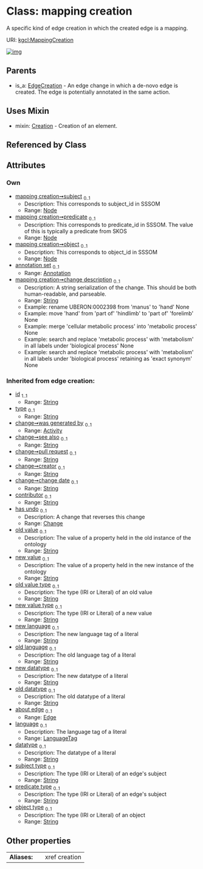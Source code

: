 
# Class: mapping creation


A specific kind of edge creation in which the created edge is a mapping.

URI: [kgcl:MappingCreation](http://w3id.org/kgcl/MappingCreation)


[![img](https://yuml.me/diagram/nofunky;dir:TB/class/[Node],[Annotation]<annotation%20set(i)%200..1-++[MappingCreation&#124;change_description:string%20%3F;subject_type(i):string%20%3F;predicate_type(i):string%20%3F;object_type(i):string%20%3F;language(i):language_tag%20%3F;datatype(i):string%20%3F;old_value(i):string%20%3F;new_value(i):string%20%3F;old_value_type(i):string%20%3F;new_value_type(i):string%20%3F;new_language(i):string%20%3F;old_language(i):string%20%3F;new_datatype(i):string%20%3F;old_datatype(i):string%20%3F;id(i):string;type(i):string%20%3F;see_also(i):string%20%3F;pull_request(i):string%20%3F;creator(i):string%20%3F;change_date(i):string%20%3F;contributor(i):string%20%3F],[Node]<object%200..1-%20[MappingCreation],[Node]<predicate%200..1-%20[MappingCreation],[Node]<subject%200..1-%20[MappingCreation],[MappingCreation]uses%20-.->[Creation],[EdgeCreation]^-[MappingCreation],[EdgeCreation],[Edge],[Creation],[Change],[Annotation],[Activity])](https://yuml.me/diagram/nofunky;dir:TB/class/[Node],[Annotation]<annotation%20set(i)%200..1-++[MappingCreation&#124;change_description:string%20%3F;subject_type(i):string%20%3F;predicate_type(i):string%20%3F;object_type(i):string%20%3F;language(i):language_tag%20%3F;datatype(i):string%20%3F;old_value(i):string%20%3F;new_value(i):string%20%3F;old_value_type(i):string%20%3F;new_value_type(i):string%20%3F;new_language(i):string%20%3F;old_language(i):string%20%3F;new_datatype(i):string%20%3F;old_datatype(i):string%20%3F;id(i):string;type(i):string%20%3F;see_also(i):string%20%3F;pull_request(i):string%20%3F;creator(i):string%20%3F;change_date(i):string%20%3F;contributor(i):string%20%3F],[Node]<object%200..1-%20[MappingCreation],[Node]<predicate%200..1-%20[MappingCreation],[Node]<subject%200..1-%20[MappingCreation],[MappingCreation]uses%20-.->[Creation],[EdgeCreation]^-[MappingCreation],[EdgeCreation],[Edge],[Creation],[Change],[Annotation],[Activity])

## Parents

 *  is_a: [EdgeCreation](EdgeCreation.md) - An edge change in which a de-novo edge is created. The edge is potentially annotated in the same action.

## Uses Mixin

 *  mixin: [Creation](Creation.md) - Creation of an element.

## Referenced by Class


## Attributes


### Own

 * [mapping creation➞subject](mapping_creation_subject.md)  <sub>0..1</sub>
     * Description: This corresponds to subject_id in SSSOM
     * Range: [Node](Node.md)
 * [mapping creation➞predicate](mapping_creation_predicate.md)  <sub>0..1</sub>
     * Description: This corresponds to predicate_id in SSSOM. The value of this is typically a predicate from SKOS
     * Range: [Node](Node.md)
 * [mapping creation➞object](mapping_creation_object.md)  <sub>0..1</sub>
     * Description: This corresponds to object_id in SSSOM
     * Range: [Node](Node.md)
 * [annotation set](annotation_set.md)  <sub>0..1</sub>
     * Range: [Annotation](Annotation.md)
 * [mapping creation➞change description](mapping_creation_change_description.md)  <sub>0..1</sub>
     * Description: A string serialization of the change. This should be both human-readable, and parseable.
     * Range: [String](types/String.md)
     * Example: rename UBERON:0002398 from 'manus' to 'hand' None
     * Example: move 'hand' from 'part of' 'hindlimb' to 'part of' 'forelimb' None
     * Example: merge 'cellular metabolic process' into 'metabolic process' None
     * Example: search and replace 'metabolic process' with 'metabolism' in all labels under 'biological process' None
     * Example: search and replace 'metabolic process' with 'metabolism' in all labels under 'biological process' retaining as 'exact synonym' None

### Inherited from edge creation:

 * [id](id.md)  <sub>1..1</sub>
     * Range: [String](types/String.md)
 * [type](type.md)  <sub>0..1</sub>
     * Range: [String](types/String.md)
 * [change➞was generated by](change_was_generated_by.md)  <sub>0..1</sub>
     * Range: [Activity](Activity.md)
 * [change➞see also](change_see_also.md)  <sub>0..1</sub>
     * Range: [String](types/String.md)
 * [change➞pull request](change_pull_request.md)  <sub>0..1</sub>
     * Range: [String](types/String.md)
 * [change➞creator](change_creator.md)  <sub>0..1</sub>
     * Range: [String](types/String.md)
 * [change➞change date](change_change_date.md)  <sub>0..1</sub>
     * Range: [String](types/String.md)
 * [contributor](contributor.md)  <sub>0..1</sub>
     * Range: [String](types/String.md)
 * [has undo](has_undo.md)  <sub>0..1</sub>
     * Description: A change that reverses this change
     * Range: [Change](Change.md)
 * [old value](old_value.md)  <sub>0..1</sub>
     * Description: The value of a property held in the old instance of the ontology
     * Range: [String](types/String.md)
 * [new value](new_value.md)  <sub>0..1</sub>
     * Description: The value of a property held in the new instance of the ontology
     * Range: [String](types/String.md)
 * [old value type](old_value_type.md)  <sub>0..1</sub>
     * Description: The type (IRI or Literal) of an old value
     * Range: [String](types/String.md)
 * [new value type](new_value_type.md)  <sub>0..1</sub>
     * Description: The type (IRI or Literal) of a new value
     * Range: [String](types/String.md)
 * [new language](new_language.md)  <sub>0..1</sub>
     * Description: The new language tag of a literal
     * Range: [String](types/String.md)
 * [old language](old_language.md)  <sub>0..1</sub>
     * Description: The old language tag of a literal
     * Range: [String](types/String.md)
 * [new datatype](new_datatype.md)  <sub>0..1</sub>
     * Description: The new datatype of a literal
     * Range: [String](types/String.md)
 * [old datatype](old_datatype.md)  <sub>0..1</sub>
     * Description: The old datatype of a literal
     * Range: [String](types/String.md)
 * [about edge](about_edge.md)  <sub>0..1</sub>
     * Range: [Edge](Edge.md)
 * [language](language.md)  <sub>0..1</sub>
     * Description: The language tag of a literal
     * Range: [LanguageTag](types/LanguageTag.md)
 * [datatype](datatype.md)  <sub>0..1</sub>
     * Description: The datatype of a literal
     * Range: [String](types/String.md)
 * [subject type](subject_type.md)  <sub>0..1</sub>
     * Description: The type (IRI or Literal) of an edge's subject
     * Range: [String](types/String.md)
 * [predicate type](predicate_type.md)  <sub>0..1</sub>
     * Description: The type (IRI or Literal) of an edge's subject
     * Range: [String](types/String.md)
 * [object type](object_type.md)  <sub>0..1</sub>
     * Description: The type (IRI or Literal) of an object
     * Range: [String](types/String.md)

## Other properties

|  |  |  |
| --- | --- | --- |
| **Aliases:** | | xref creation |

